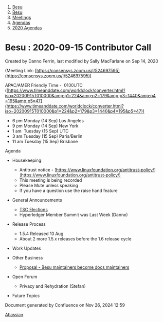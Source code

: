 1. [Besu](index.html)
2. [Besu](Besu_22151173.html)
3. [Meetings](Meetings_22153838.html)
4. [Agendas](Agendas_22153868.html)
5. [2020 Agendas](2020-Agendas_22154139.html)

# Besu : 2020-09-15 Contributor Call

Created by Danno Ferrin, last modified by Sally MacFarlane on Sep 14, 2020

(Meeting Link: [https://consensys.zoom.us/j/524697595](https://consensys.zoom.us/j/524697595))

APAC/AMER Friendly Time -  0100UTC ([https://www.timeanddate.com/worldclock/converter.html?iso=20200915T010000&amp;p1=224&amp;p2=179&amp;p3=1440&amp;p4=195&amp;p5=47](https://www.timeanddate.com/worldclock/converter.html?iso=20200915T010000&p1=224&p2=179&p3=1440&p4=195&p5=47))

- 6 pm Monday (14 Sep) Los Angeles
- 9 pm Monday (14 Sep) New York
- 1 am  Tuesday (15 Sep) UTC
- 3 am Tuesday (15 Sep) Paris/Berlin
- 11 am Tuesday (15 Sep) Brisbane

Agenda

- Housekeeping
  
  - Antitrust notice - [https://www.linuxfoundation.org/antitrust-policy/](https://www.linuxfoundation.org/antitrust-policy/)
  - This meeting is being recorded
  - Please Mute unless speaking
  - If you have a question use the raise hand feature
- General Announcements
  
  - [TSC Elections](https://lf-hyperledger.atlassian.net/wiki/display/TSC/TSC+Election+2020-2021)
  - Hyperledger Member Summit was Last Week (Danno)
- Release Process
  
  - 1.5.4 Released 10 Aug
  - About 2 more 1.5.x releases before the 1.6 release cycle
- Work Updates
- Other Business
  
  - [Proposal - Besu maintainers become docs maintainers](Proposal---Besu-maintainers-become-docs-maintainers_22154696.html)
- Open Forum
  
  - Privacy and Rehydration (Stefan)
- Future Topics

Document generated by Confluence on Nov 26, 2024 12:59

[Atlassian](http://www.atlassian.com/)
